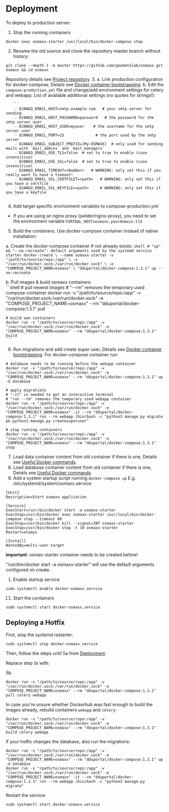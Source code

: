 # Deployment

To deploy to production server:

1. Stop the running containers
  ```shell
  docker exec osmaxx-starter /usr/local/bin/docker-compose stop
  ```

2. Rename the old source and clone the repository master branch without history:

  ```shell
  git clone --depth 1 -b master https://github.com/geometalab/osmaxx.git osmaxx && cd osmaxx
  ```
  Repository details see [Project repository](git-repository.md).
3. a. Link production configuration for docker-compose, Details see [Docker container bootstrapping](../README.md#initializationdocker-container-bootstrapping).
   b. Edit the `compose-production.yml` file and change/add environment settings for celery and webapp. 
      List of available additional settings (no quotes for strings!):
   
       ```
        - DJANGO_EMAIL_HOST=smtp.example.com   # your smtp server for sending
        - DJANGO_EMAIL_HOST_PASSWORD=password   # the password for the smtp server user
        - DJANGO_EMAIL_HOST_USER=myuser    # the username for the smtp server user
        - DJANGO_EMAIL_PORT=25              # the port used by the smtp server
        - DJANGO_EMAIL_SUBJECT_PREFIX=[My-OSMAXX]  # only used for sending mails with `mail_admins` and `mail_managers` 
        - DJANGO_EMAIL_USE_TLS=false  # set to true to enable (case insensitive)
        - DJANGO_EMAIL_USE_SSL=false  # set to true to enable (case insensitive)
        - DJANGO_EMAIL_TIMEOUT=<Number>   # WARNING: only set this if you really want to have a timeout!
        - DJANGO_EMAIL_SSL_CERTFILET=<path>   # WARNING: only set this if you have a certfile
        - DJANGO_EMAIL_SSL_KEYFILE=<path>     # WARNING: only set this if you have a keyfile
       ```

4. Add target specific environment variables to compose-production.yml
  * If you are using an nginx proxy (jwilder/nginx-proxy), you need to set the environment variable
    `VIRTUAL_HOST=osmaxx.yourdomain.tld`
5. Build the containers. Use docker-compose container instead of native installation:

  a. Create the docker-compose container if not already exists:
    ```shell
    # "up" && "--no-recreate": default arguments used by the systemd service starter
    docker create \
      --name osmaxx-starter
      -v "/path/to/source/repo:/app" \
      -v "/var/run/docker.sock:/var/run/docker.sock" \
      -e "COMPOSE_PROJECT_NAME=osmaxx" \
      "dduportal/docker-compose:1.3.1" up --no-recreate
    ```

  b. Pull images & build osmaxx containers:  
    ```shell
    # pull newest images
    # "--rm" removes the temporary used compose-container
    docker run -v "/path/to/source/repo:/app" -v "/var/run/docker.sock:/var/run/docker.sock" -e "COMPOSE_PROJECT_NAME=osmaxx" --rm "dduportal/docker-compose:1.3.1" pull

    # build own containers
    docker run -v "/path/to/source/repo:/app" -v "/var/run/docker.sock:/var/run/docker.sock" -e "COMPOSE_PROJECT_NAME=osmaxx" --rm "dduportal/docker-compose:1.3.1" build
    ```

6. Run migrations and add create super user, Details see [Docker container bootstrapping](../README.md#initializationdocker-container-bootstrapping).
  For docker-compose container run:

  ```shell
  # database needs to be running before the webapp container
  docker run -v "/path/to/source/repo:/app" -v "/var/run/docker.sock:/var/run/docker.sock" -e "COMPOSE_PROJECT_NAME=osmaxx" --rm "dduportal/docker-compose:1.3.1" up -d database

  # apply migrations
  # "-it" is needed to get an interactive terminal
  # "run --rm" removes the temporary used webapp container
  docker run -v "/path/to/source/repo:/app" -v "/var/run/docker.sock:/var/run/docker.sock" -e "COMPOSE_PROJECT_NAME=osmaxx" -it --rm "dduportal/docker-compose:1.3.1" run --rm webapp /bin/bash -c "python3 manage.py migrate && python3 manage.py createsuperuser"

  # stop running containers
  docker run -v "/path/to/source/repo:/app" -v "/var/run/docker.sock:/var/run/docker.sock" -e "COMPOSE_PROJECT_NAME=osmaxx" --rm "dduportal/docker-compose:1.3.1" stop
  ```
7. Load data container content from old container if there is one, Details see [Useful Docker commands](project-development-environment.md#useful-docker-commands).
8. Load database container content from old container if there is one, Details see [Useful Docker commands](project-development-environment.md#useful-docker-commands).
9. Add a system startup script running `docker-compose up`
  E.g. /etc/systemd/system/osmaxx.service:

  ```shell
  [Unit]
  Description=Start osmaxx application

  [Service]
  ExecStart=/usr/bin/docker start -a osmaxx-starter
  ExecStop=/usr/bin/docker exec osmaxx-starter /usr/local/bin/docker-compose stop --timeout 60
  ExecStop=/usr/bin/docker kill --signal=INT osmaxx-starter
  ExecStop=/usr/bin/docker stop -t 10 osmaxx-starter
  Restart=always

  [Install]
  WantedBy=multi-user.target
  ```
  **important**: osmax-starter container needs to be created before!

  "/usr/bin/docker start -a osmaxx-starter" will use the default arguments configured on create.

1. Enable startup service  
  ```shell
  sudo systemctl enable docker-osmaxx.service
  ```

11. Start the containers
  ```shell
  sudo systemctl start docker-osmaxx.service
  ```

## Deploying a Hotfix

First, stop the systemd restarter:
```shell
sudo systemctl stop docker-osmaxx.service
```

Then, follow the steps until 5a from [Deployment](#Deployment).

Replace step `5b` with:

*5b.*

```shell
docker run -v "/path/to/source/repo:/app" -v "/var/run/docker.sock:/var/run/docker.sock" -e "COMPOSE_PROJECT_NAME=osmaxx" --rm "dduportal/docker-compose:1.3.1" pull celery webapp
 ```

In case you're unsure whether Dockerhub was fast enough to build the images already, rebuild containers `webapp` and `celery`:

```shell
docker run -v "/path/to/source/repo:/app" -v "/var/run/docker.sock:/var/run/docker.sock" -e "COMPOSE_PROJECT_NAME=osmaxx" --rm "dduportal/docker-compose:1.3.1" build celery webapp
```

If your hotfix changes the database, also run the migrations:

```shell
docker run -v "/path/to/source/repo:/app" -v "/var/run/docker.sock:/var/run/docker.sock" -e "COMPOSE_PROJECT_NAME=osmaxx" --rm "dduportal/docker-compose:1.3.1" up -d database
docker run -v "/path/to/source/repo:/app" -v "/var/run/docker.sock:/var/run/docker.sock" -e "COMPOSE_PROJECT_NAME=osmaxx" -it --rm "dduportal/docker-compose:1.3.1" run --rm webapp /bin/bash -c "python3 manage.py migrate"
```

Restart the service:

```shell
sudo systemctl start docker-osmaxx.service
```
